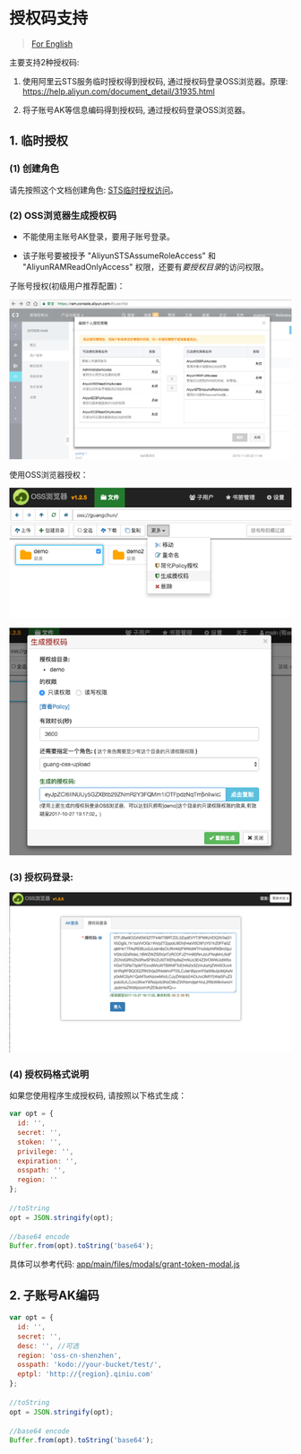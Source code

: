 # 授权码支持

> [For English](en-authToken.md)

主要支持2种授权码:

1. 使用阿里云STS服务临时授权得到授权码, 通过授权码登录OSS浏览器。原理: https://help.aliyun.com/document_detail/31935.html

2. 将子账号AK等信息编码得到授权码, 通过授权码登录OSS浏览器。


## 1. 临时授权

### (1) 创建角色

请先按照这个文档创建角色: [STS临时授权访问](https://help.aliyun.com/document_detail/31935.html)。

### (2) OSS浏览器生成授权码

* 不能使用主账号AK登录，要用子账号登录。

* 该子账号要被授予 "AliyunSTSAssumeRoleAccess" 和 "AliyunRAMReadOnlyAccess" 权限，还要有*要授权目录*的访问权限。


子账号授权(初级用户推荐配置)：

![](../preview/genToken1.png)

使用OSS浏览器授权：

![](../preview/genToken2.png)

![](../preview/genToken3.png)

### (3) 授权码登录:

![](../preview/token-login.png)

### (4) 授权码格式说明

如果您使用程序生成授权码, 请按照以下格式生成：

```javascript
var opt = {
  id: '',
  secret: '',
  stoken: '',
  privilege: '',
  expiration: '',
  osspath: '',
  region: ''
};

//toString
opt = JSON.stringify(opt);

//base64 encode
Buffer.from(opt).toString('base64');
```

具体可以参考代码: [app/main/files/modals/grant-token-modal.js](app/main/files/modals/grant-token-modal.js)


## 2. 子账号AK编码


```javascript
var opt = {
  id: '',
  secret: '',
  desc: '', //可选
  region: 'oss-cn-shenzhen',
  osspath: 'kodo://your-bucket/test/',  
  eptpl: 'http://{region}.qiniu.com'
};

//toString
opt = JSON.stringify(opt);

//base64 encode
Buffer.from(opt).toString('base64');
```
